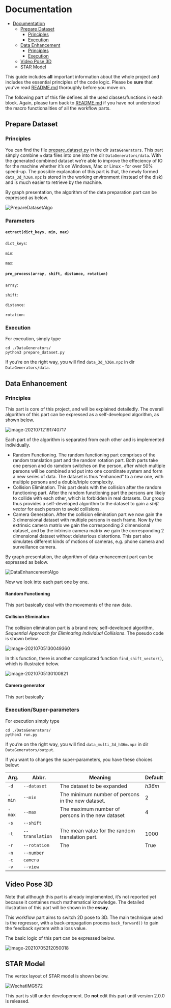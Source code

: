 # Documentation

- [Documentation](#documentation)
  * [Prepare Dataset](#prepare-dataset)
    + [Principles](#principles)
    + [Execution](#execution)
  * [Data Enhancement](#data-enhancement)
    + [Principles](#principles-1)
    + [Execution](#execution-1)
  * [Video Pose 3D](#video-pose-3d)
  * [STAR Model](#star-model)

This guide includes **all** important information about the whole project and includes the essential principles of the code logic. Please be **sure** that you’ve read [README.md](./README.md) thoroughly before you move on.

The following part of this file defines all the used classes/functions in each block. Again, please turn back to [README.md](./README.md) if you have not understood the macro functionalities of all the workflow parts.

## Prepare Dataset

### Principles

You can find the file [prepare_dataset.py](./DataGenerators/prepare_dataset.py) in the dir `DataGenerators`. This part simply combine `n` data files into one into the dir `DataGenerators/data`. With the generated combined dataset we’re able to improve the effeciency of IO for the machine whether it’s on Windows, Mac or Linux - for over 50% speed-up. The possible explanation of this part is that, the newly formed `data_3d_h36m.npz` is stored in the working environment (instead of the disk) and is much easier to retrieve by the machine.

By graph presentation, the algorithm of the data preparation part can be expressed as below.

![PrepareDatasetAlgo](http://jacklovespictures.oss-cn-beijing.aliyuncs.com/2021-07-12-110447.png)

### Parameters

#### `extract(dict_keys, min, max)`

`dict_keys`: 

`min`:

`max`:

#### `pre_process(array, shift, distance, rotation)`

`array`:

`shift`:

`distance`:

`rotation`:

### Execution

For execution, simply type

```shell
cd ./DataGenerators/
python3 prepare_dataset.py
```

If you’re on the right way, you will find `data_3d_h36m.npz` in dir `DataGenerators/data`. 

## Data Enhancement

### Principles

This part is core of this project, and will be explained detailedly. The overall algorithm of this part can be expressed as a self-developed algorithm, as shown below.

![image-20210712191740717](http://jacklovespictures.oss-cn-beijing.aliyuncs.com/2021-07-12-111740.png)

Each part of the algorithm is separated from each other and is implemented individually.

-   Random Functioning. The random functioning part comprises of the random translation part and the random rotation part. Both parts take one person and do ramdom switches on the person, after which multiple persons will be combined and put into one coordinate system and form a new series of data. The dataset is thus “enhanced” to a new one, with multiple persons and a double/triple complexity.
-   Collision Elimination. This part deals with the collision after the random functioning part. After the random functioning part the persons are likely to collide with each other, which is forbidden in real datasets. Our group thus provides a self-developed algorithm to the dataset to gain a *shift vector* for each person to avoid collisions.
-   Camera Generation. After the collision elimination part we now gain the 3 dimensional dataset with multiple persons in each frame. Now by the extrinsic camera matrix we gain the corresponding 2 dimensional dataset, and by the intrinsic camera matrix we gain the corresponding 2 dimensional dataset without deleterious distortions. This part also simulates different kinds of motions of cameras, e.g. phone camera and surveillance camera.

By graph presentation, the algorithm of data enhancement part can be expressed as below.

![DataEnhancementAlgo](http://jacklovespictures.oss-cn-beijing.aliyuncs.com/2021-07-12-110456.png)

Now we look into each part one by one.

#### Random Functioning

This part basically deal with the movements of the raw data. 

#### Collision Elimination

The collision elimination part is a brand new, self-developed algorithm, *Sequential Approach for Eliminating Individual Collisions*.  The pseudo code is shown below.

![image-20210705130049360](http://jacklovespictures.oss-cn-beijing.aliyuncs.com/2021-07-12-112522.png)

In this function, there is another complicated function `find_shift_vector()`, which is illustrated below.

![image-20210705130100821](http://jacklovespictures.oss-cn-beijing.aliyuncs.com/2021-07-12-112610.png)

#### Camera generator

This part basically 



### Execution/Super-parameters

For execution simply type

```shell
cd ./DataGenerators/
python3 run.py
```

If you’re on the right way, you will find `data_multi_3d_h36m.npz` in dir `DataGenerators/output`.

If you want to changes the super-parameters, you have these choices below:

| Arg.   | Abbr.           | Meaning                                           | Default |
| ------ | --------------- | ------------------------------------------------- | ------- |
| `-d`   | `--dataset`     | The dataset to be expanded                        | *h36m*  |
| `-min` | `--min`         | The minimum number of persons in the new dataset. | 2       |
| `-max` | `--max`         | The maximum number of persons in the new dataset  | 4       |
| `-s`   | `--shift`       |                                                   |         |
| `-t`   | `--translation` | The mean value for the random translation part.   | 1000    |
| `-r`   | `--rotation`    | The                                               | True    |
| `-n`   | `--number`      |                                                   |         |
| `-c`   | `camera`        |                                                   |         |
| `-v`   | `--view`        |                                                   |         |



## Video Pose 3D

Note that although this part is already implemented, it’s not reported yet because it containes much mathematical knowledge. The detailed illustration of this part will be shown in the **essay**.

This workflow part aims to switch 2D pose to 3D. The main technique used is the regressor, with a back-propagation process `back_forward()` to gain the feedback system with a loss value.

The basic logic of this part can be expressed below.

![image-20210705212050018](http://jacklovespictures.oss-cn-beijing.aliyuncs.com/2021-07-12-113719.png)



## STAR Model

The vertex layout of STAR model is shown below.

![WechatIMG572](http://jacklovespictures.oss-cn-beijing.aliyuncs.com/2021-07-12-113623.png)

This part is still under developement. Do **not** edit this part until version 2.0.0 is released.